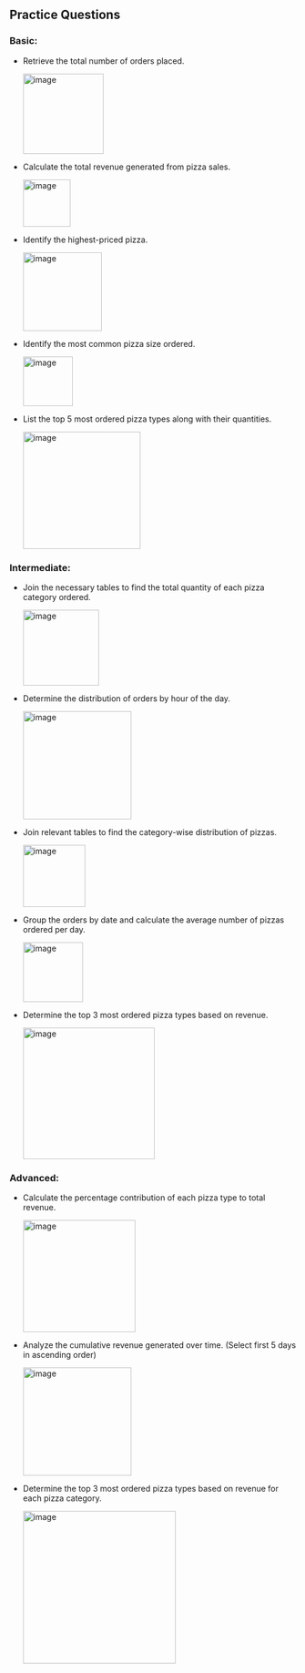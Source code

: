 ## Practice Questions

### Basic:
- Retrieve the total number of orders placed.
  
  <img width="141" alt="image" src="https://github.com/Kiteryman/Pizza-Project/assets/170436249/c240788e-4843-427a-a998-fb2bd959b8e8">

- Calculate the total revenue generated from pizza sales.
  
  <img width="83" alt="image" src="https://github.com/Kiteryman/Pizza-Project/assets/170436249/8304dcd9-030f-416c-a8c4-e34fda0b9f36">

- Identify the highest-priced pizza.
  
  <img width="138" alt="image" src="https://github.com/Kiteryman/Pizza-Project/assets/170436249/afb5a015-80c6-46a3-8286-083b73479f9d">

- Identify the most common pizza size ordered.
  
  <img width="87" alt="image" src="https://github.com/Kiteryman/Pizza-Project/assets/170436249/e541fd36-08e8-46e9-a7d4-39f6917152b9">

- List the top 5 most ordered pizza types along with their quantities.
  
  <img width="206" alt="image" src="https://github.com/Kiteryman/Pizza-Project/assets/170436249/10f367dd-76ef-4021-851c-da5e65e83cc7">


### Intermediate:
- Join the necessary tables to find the total quantity of each pizza category ordered.
  
  <img width="133" alt="image" src="https://github.com/Kiteryman/Pizza-Project/assets/170436249/973d8c0c-10d6-42b8-8cca-3f5f70b207bd">

- Determine the distribution of orders by hour of the day.
  
  <img width="190" alt="image" src="https://github.com/Kiteryman/Pizza-Project/assets/170436249/2226531f-0921-4405-96c8-5a12a02cc0d6">

- Join relevant tables to find the category-wise distribution of pizzas.
  
  <img width="109" alt="image" src="https://github.com/Kiteryman/Pizza-Project/assets/170436249/61e92a69-8e62-4703-8190-02db3f8406b7">

- Group the orders by date and calculate the average number of pizzas ordered per day.
  
  <img width="105" alt="image" src="https://github.com/Kiteryman/Pizza-Project/assets/170436249/876e0934-fea7-4ec6-aca4-619bcd4a2d59">

- Determine the top 3 most ordered pizza types based on revenue.
  
  <img width="231" alt="image" src="https://github.com/Kiteryman/Pizza-Project/assets/170436249/e8c5bdf6-1a67-4de4-991e-4a9fe7f254b0">

  
### Advanced:
- Calculate the percentage contribution of each pizza type to total revenue.
  
  <img width="197" alt="image" src="https://github.com/Kiteryman/Pizza-Project/assets/170436249/7dd0fffd-8364-46f7-abff-de7006efb578">

- Analyze the cumulative revenue generated over time. (Select first 5 days in ascending order)
  
  <img width="190" alt="image" src="https://github.com/Kiteryman/Pizza-Project/assets/170436249/a7879252-dce2-4b2e-9e7e-1f80d3f5ac40">


- Determine the top 3 most ordered pizza types based on revenue for each pizza category.
  
  <img width="268" alt="image" src="https://github.com/Kiteryman/Pizza-Project/assets/170436249/ca8f812f-229f-47be-8929-3b1f4c4d2ff0">
